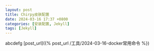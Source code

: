 ```yaml
---
layout: post
title: Chirpy皮肤配置
date: 2024-03-16 17:37 +0800
categories: [安装配置, Jekyll]
tags: [Jekyll]
---
```


abcdefg
[post_url]({% post_url /工具/2024-03-16-docker常用命令 %})
